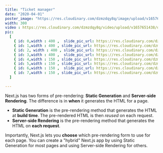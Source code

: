 ```yaml
---
title: "Ticket manager"
date: "2020-04-01"
poster_image: "https://res.cloudinary.com/dzmzdqy8q/image/upload/v1657651194/d1_q2gjcr.png"
width: 300
video : https://res.cloudinary.com/dzmzdqy8q/video/upload/v1657651438/desktop_me7xvz.mp4
pic:
  [
    { id: 0,width : 400 ,  slide_pic_url: https://res.cloudinary.com/dzmzdqy8q/image/upload/v1657651194/d1_q2gjcr.png },
    { id: 1,width : 400 , slide_pic_url: https://res.cloudinary.com/dzmzdqy8q/image/upload/v1657651244/d2_lxcaxr.png },
    { id: 2, width : 400 , slide_pic_url: https://res.cloudinary.com/dzmzdqy8q/image/upload/v1657651260/d3_svqfux.png },
    { id: 3,width : 400 ,  slide_pic_url: https://res.cloudinary.com/dzmzdqy8q/image/upload/v1657651276/d4_hqfunq.png },
    { id: 4,width : 150 , slide_pic_url: https://res.cloudinary.com/dzmzdqy8q/image/upload/v1657651301/m1_bbvar7.png },
    { id: 5,width : 150 , slide_pic_url: https://res.cloudinary.com/dzmzdqy8q/image/upload/v1657651346/m2_ccag8p.png },
    { id: 6,width : 150 ,  slide_pic_url: https://res.cloudinary.com/dzmzdqy8q/image/upload/v1657651347/messagemob1_pmbkce.png },
    { id: 7,width : 150 , slide_pic_url: https://res.cloudinary.com/dzmzdqy8q/image/upload/v1657651347/m3_rq49ss.png },
  ]
  
---
```


Next.js has two forms of pre-rendering: **Static Generation** and **Server-side Rendering**. The difference is in **when** it generates the HTML for a page.

- **Static Generation** is the pre-rendering method that generates the HTML at **build time**. The pre-rendered HTML is then _reused_ on each request.
- **Server-side Rendering** is the pre-rendering method that generates the HTML on **each request**.

Importantly, Next.js lets you **choose** which pre-rendering form to use for each page. You can create a "hybrid" Next.js app by using Static Generation for most pages and using Server-side Rendering for others.
